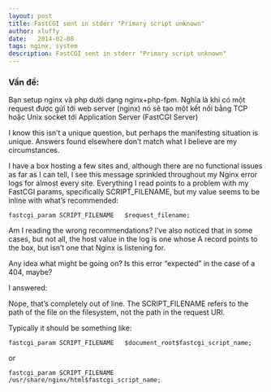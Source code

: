 ```yaml
---
layout: post
title: FastCGI sent in stderr "Primary script unknown"
author: xluffy
date:   2014-02-08
tags: nginx, system
description: FastCGI sent in stderr "Primary script unknown"
---
```


### Vấn đề:

Bạn setup nginx và php dưới dạng nginx+php-fpm. Nghĩa là khi có một request được gửi tới web server (nginx)
nó sẽ tạo một kết nối bằng TCP hoặc Unix socket tới Application Server (FastCGI Server)


I know this isn’t a unique question, but perhaps the manifesting situation is unique. Answers found elsewhere don’t match what I believe are my circumstances.

I have a box hosting a few sites and, although there are no functional issues as far as I can tell, I see this message sprinkled throughout my Nginx error logs for almost every site. Everything I read points to a problem with my FastCGI params, specifically SCRIPT_FILENAME, but my value seems to be inline with what’s recommended:

`fastcgi_param SCRIPT_FILENAME   $request_filename;`

Am I reading the wrong recommendations? I’ve also noticed that in some cases, but not all, the host value in the log is one whose A record points to the box, but isn’t one that Nginx is listening for.

Any idea what might be going on? Is this error “expected” in the case of a 404, maybe?

I answered:

Nope, that’s completely out of line. The SCRIPT_FILENAME refers to the path of the file on the filesystem, not the path in the request URI.

Typically it should be something like:

`fastcgi_param SCRIPT_FILENAME   $document_root$fastcgi_script_name;`

or

`fastcgi_param SCRIPT_FILENAME /usr/share/nginx/html$fastcgi_script_name;`

